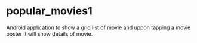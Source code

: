 # popular_movies1
Android application to show a grid list of movie and uppon tapping a movie poster it will show details of movie.
